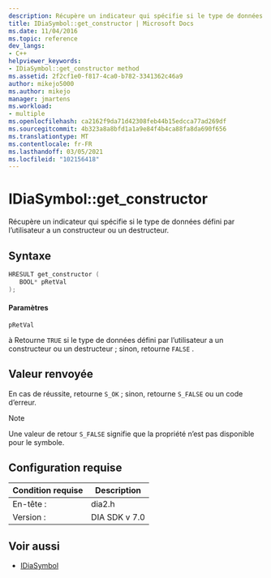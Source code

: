 ```yaml
---
description: Récupère un indicateur qui spécifie si le type de données défini par l’utilisateur a un constructeur ou un destructeur.
title: IDiaSymbol::get_constructor | Microsoft Docs
ms.date: 11/04/2016
ms.topic: reference
dev_langs:
- C++
helpviewer_keywords:
- IDiaSymbol::get_constructor method
ms.assetid: 2f2cf1e0-f817-4ca0-b782-3341362c46a9
author: mikejo5000
ms.author: mikejo
manager: jmartens
ms.workload:
- multiple
ms.openlocfilehash: ca2162f9da71d42308feb44b15edcca77ad269df
ms.sourcegitcommit: 4b323a8a8bfd1a1a9e84f4b4ca88fa8da690f656
ms.translationtype: MT
ms.contentlocale: fr-FR
ms.lasthandoff: 03/05/2021
ms.locfileid: "102156418"
---
```

# <a name="idiasymbolget_constructor"></a>IDiaSymbol::get_constructor
Récupère un indicateur qui spécifie si le type de données défini par l’utilisateur a un constructeur ou un destructeur.

## <a name="syntax"></a>Syntaxe

```C++
HRESULT get_constructor ( 
   BOOL* pRetVal
);
```

#### <a name="parameters"></a>Paramètres
 `pRetVal`

à Retourne `TRUE` si le type de données défini par l’utilisateur a un constructeur ou un destructeur ; sinon, retourne `FALSE` .

## <a name="return-value"></a>Valeur renvoyée
 En cas de réussite, retourne `S_OK` ; sinon, retourne `S_FALSE` ou un code d’erreur.

> [!NOTE]
> Une valeur de retour `S_FALSE` signifie que la propriété n’est pas disponible pour le symbole.

## <a name="requirements"></a>Configuration requise

|Condition requise|Description|
|-----------------|-----------------|
|En-tête :|dia2.h|
|Version :|DIA SDK v 7.0|

## <a name="see-also"></a>Voir aussi
- [IDiaSymbol](../../debugger/debug-interface-access/idiasymbol.md)
